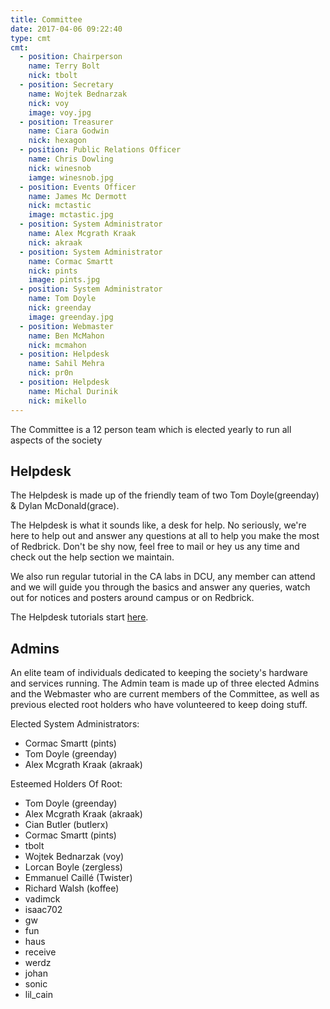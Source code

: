```yaml
---
title: Committee
date: 2017-04-06 09:22:40
type: cmt
cmt:
  - position: Chairperson
    name: Terry Bolt
    nick: tbolt
  - position: Secretary
    name: Wojtek Bednarzak
    nick: voy
    image: voy.jpg
  - position: Treasurer
    name: Ciara Godwin
    nick: hexagon
  - position: Public Relations Officer
    name: Chris Dowling
    nick: winesnob
    iamge: winesnob.jpg
  - position: Events Officer
    name: James Mc Dermott
    nick: mctastic
    image: mctastic.jpg
  - position: System Administrator
    name: Alex Mcgrath Kraak
    nick: akraak
  - position: System Administrator
    name: Cormac Smartt
    nick: pints
    image: pints.jpg
  - position: System Administrator
    name: Tom Doyle
    nick: greenday
    image: greenday.jpg
  - position: Webmaster
    name: Ben McMahon
    nick: mcmahon
  - position: Helpdesk
    name: Sahil Mehra
    nick: pr0n
  - position: Helpdesk
    name: Michal Durinik
    nick: mikello
---
```


The Committee is a 12 person team which is elected yearly to run all aspects of the society

## Helpdesk
The Helpdesk is made up of the friendly team of two Tom Doyle(greenday) & Dylan McDonald(grace).

The Helpdesk is what it sounds like, a desk for help. No seriously, we're here
to help out and answer any questions at all to help you make the most of
Redbrick. Don't be shy now, feel free to mail or hey us any time and check out
the help section we maintain.

We also run regular tutorial in the CA labs in DCU, any member can attend and we
will guide you through the basics and answer any queries, watch out for notices
and posters around campus or on Redbrick.

The Helpdesk tutorials start [here](http://wiki.redbrick.dcu.ie/mw/Helpdesk).

## Admins
An elite team of individuals dedicated to keeping the society's hardware and
services running. The Admin team is made up of three elected Admins and the
Webmaster who are current members of the Committee, as well as previous elected
root holders who have volunteered to keep doing stuff.

Elected System Administrators:
- Cormac Smartt (pints)
- Tom Doyle (greenday)
- Alex Mcgrath Kraak (akraak)

Esteemed Holders Of Root:
- Tom Doyle (greenday)
- Alex Mcgrath Kraak (akraak)
- Cian Butler (butlerx)
- Cormac Smartt (pints)
- tbolt
- Wojtek Bednarzak (voy)
- Lorcan Boyle (zergless)
- Emmanuel Caillé (Twister)
- Richard Walsh (koffee)
- vadimck
- isaac702
- gw
- fun
- haus
- receive
- werdz
- johan
- sonic
- lil_cain
